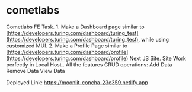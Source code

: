 # cometlabs
Cometlabs FE Task. 1. Make a Dashboard page similar to [https://developers.turing.com/dashboard/turing_test](https://developers.turing.com/dashboard/turing_test), while using customized MUI. 2. Make a Profile Page similar to [https://developers.turing.com/dashboard/profile](https://developers.turing.com/dashboard/profile)
Next JS Site.
Site Work perfectly in Local Host..
All the features CRUD operations:
Add Data
Remove Data
View Data

Deployed Link: https://moonlit-concha-23e359.netlify.app

